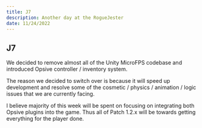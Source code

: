```yaml
---
title: J7
description: Another day at the RogueJester
date: 11/24/2022
---
```


## J7

We decided to remove almost all of the Unity MicroFPS codebase and introduced Opsive controller / inventory system.

The reason we decided to switch over is because it will speed up development and resolve some of the cosmetic / physics / animation / logic issues that we are currently facing.

I believe majority of this week will be spent on focusing on integrating both Opsive plugins into the game. Thus all of Patch 1.2.x will be towards getting everything for the player done.


